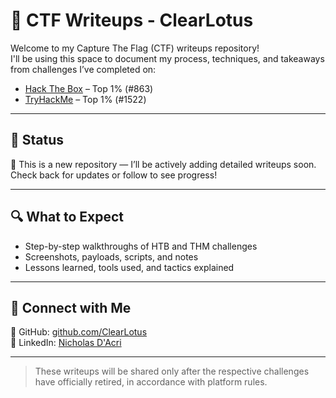 # 🧠 CTF Writeups - ClearLotus

Welcome to my Capture The Flag (CTF) writeups repository!  
I'll be using this space to document my process, techniques, and takeaways from challenges I’ve completed on:

- [Hack The Box](https://app.hackthebox.com/profile/1613367) – Top 1% (#863)
- [TryHackMe](https://tryhackme.com/p/ClearLotus) – Top 1% (#1522)

---

## 📌 Status

📝 This is a new repository — I’ll be actively adding detailed writeups soon.  
Check back for updates or follow to see progress!

---

## 🔍 What to Expect

- Step-by-step walkthroughs of HTB and THM challenges
- Screenshots, payloads, scripts, and notes
- Lessons learned, tools used, and tactics explained

---

## 🔗 Connect with Me

📂 GitHub: [github.com/ClearLotus](https://github.com/ClearLotus)  
💼 LinkedIn: [Nicholas D'Acri](https://www.linkedin.com/in/nicholas-dacri-a3a373182/)

---

> These writeups will be shared only after the respective challenges have officially retired, in accordance with platform rules.
